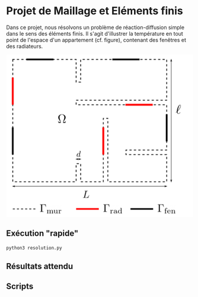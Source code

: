 # Projet de Maillage et Eléments finis

Dans ce projet, nous résolvons un problème de réaction-diffusion simple dans le sens des éléments finis.
Il s'agit d'illustrer la température en tout point de l'espace d'un appartement (cf. figure), contenant des fenêtres et des radiateurs.

![alt text][appartement]



## Exécution "rapide"
`python3 resolution.py`

## Résultats attendu

## Scripts


[appartement]: https://github.com/marconaguib/projet_mef/blob/master/appart.png "Joli appartement"
